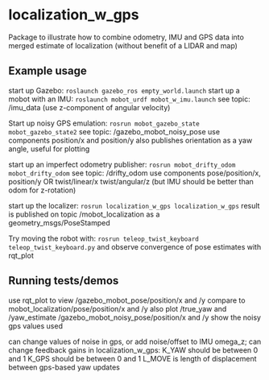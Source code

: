 # localization_w_gps

Package to illustrate how to combine odometry, IMU and GPS data into merged
estimate of localization (without benefit of a LIDAR and map)

## Example usage
start up Gazebo:
`roslaunch gazebo_ros empty_world.launch`
start up a mobot with an IMU:
`roslaunch mobot_urdf mobot_w_imu.launch` 
  see topic: /imu_data (use z-component of angular velocity)

Start up noisy GPS emulation:
`rosrun mobot_gazebo_state mobot_gazebo_state2`
  see topic: /gazebo_mobot_noisy_pose
     use components position/x and position/y
     also publishes orientation as a yaw angle, useful for plotting
     
start up an imperfect odometry publisher: 
`rosrun mobot_drifty_odom mobot_drifty_odom` 
  see topic: /drifty_odom
   use components pose/position/x, position/y OR
    twist/linear/x   twist/angular/z (but IMU should be better than odom for z-rotation)
    
start up the localizer:
`rosrun localization_w_gps localization_w_gps`
result is published on topic /mobot_localization as a geometry_msgs/PoseStamped

Try moving the robot with:
`rosrun teleop_twist_keyboard teleop_twist_keyboard.py`
and observe convergence of pose estimates with rqt_plot

## Running tests/demos
use rqt_plot to view  /gazebo_mobot_pose/position/x and /y
compare to mobot_localization/pose/position/x and /y
also plot /true_yaw and /yaw_estimate
/gazebo_mobot_noisy_pose/position/x and /y show the noisy gps values used

can change values of noise in gps, or add noise/offset to IMU omega_z;
can change feedback gains in localization_w_gps:
K_YAW should be between 0 and 1
K_GPS should be between 0 and 1
L_MOVE is length of displacement between gps-based yaw updates
   
